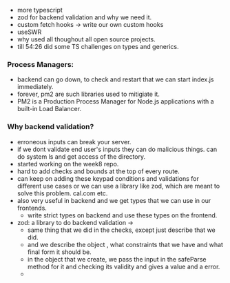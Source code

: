 - more typescript
- zod for backend validation and why we need it.
- custom fetch hooks -> write our own custom hooks
- useSWR
- why used all thoughout all open source projects.
- till 54:26 did some TS challenges on types and generics.

### Process Managers:
- backend can go down, to check and restart that we can start index.js immediately.
- forever, pm2 are such libraries used to mitigiate it.
- PM2 is a Production Process Manager for Node.js applications with a built-in Load Balancer.
### Why backend validation?
- erroneous inputs can break your server.
- if we dont validate end user's inputs they can do malicious things. can do system ls and get access of the directory.
- started working on the week8 repo.
- hard to add checks and bounds at the top of every route.
- can keep on adding these keypad conditions and validations for different use cases or we can use a library like zod, which are meant to solve this problem. cal.com etc.
- also very useful in backend and we get types that we can use in our frontends.
	- write strict types on backend and use these types on the frontend.
- zod: a library to do backend validation ->
	- same thing that we did in the checks, except just describe that we did.
	- and we describe the object , what constraints that we have and what final form it should be.
	- in the object that we create, we pass the input in the safeParse method for it and checking its validity and gives a value and a error.
	- 